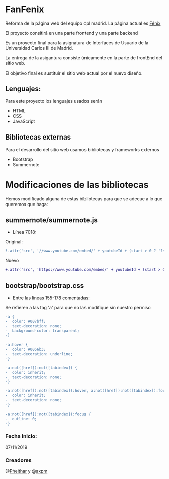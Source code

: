 # FanFenix
Reforma de la página web del equipo cpl madrid. La página actual es [Fénix](www.cplmadrid.com)

El proyecto consitirá en una parte frontend y una parte backend

Es un proyecto final para la asignatura de Interfaces de Usuario de la Universidad Carlos III de Madrid.

La entrega de la asigantura consiste únicamente en la parte de frontEnd del sitio web.

El objetivo final es sustituir el sitio web actual por el nuevo diseño.

## Lenguajes:

Para este proyecto los lenguajes usados serán

- HTML
- CSS
- JavaScript

## Bibliotecas externas

Para el desarrollo del sitio web usamos bibliotecas y frameworks externos

- Bootstrap
- Summernote

# Modificaciones de las bibliotecas

Hemos modificado alguna de estas bibliotecas para que se adecue a lo que queremos que haga:

## summernote/summernote.js
- Línea 7018:

Original:

```diff
!.attr('src', '//www.youtube.com/embed/' + youtubeId + (start > 0 ? '?start=' + start : ''))
```
Nuevo
``` diff
+.attr('src', 'https://www.youtube.com/embed/' + youtubeId + (start > 0 ? '?start=' + start : ''))
```

## bootstrap/bootstrap.css
- Entre las líneas 155-178 comentadas:

Se refieren a las tag 'a' para que no las modifique sin nuestro permiso

```diff
-a {
-  color: #007bff;
-  text-decoration: none;
-  background-color: transparent;
-}

-a:hover {
-  color: #0056b3;
-  text-decoration: underline;
-}

-a:not([href]):not([tabindex]) {
-  color: inherit;
-  text-decoration: none;
-}

-a:not([href]):not([tabindex]):hover, a:not([href]):not([tabindex]):focus {
-  color: inherit;
-  text-decoration: none;
-}

-a:not([href]):not([tabindex]):focus {
-  outline: 0;
-}

```


### Fecha Inicio:

07/11/2019

### Creadores
@[Pheithar](https://github.com/pheithar) y @[axpm](https://github.com/axpm)
